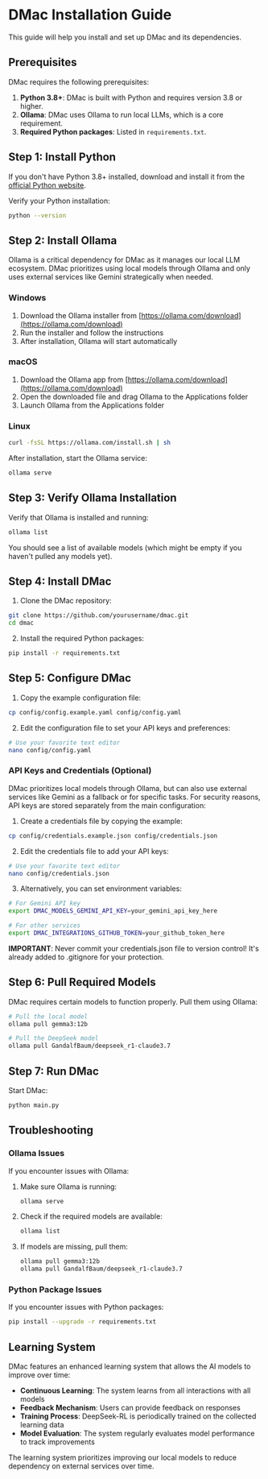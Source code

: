 # DMac Installation Guide

This guide will help you install and set up DMac and its dependencies.

## Prerequisites

DMac requires the following prerequisites:

1. **Python 3.8+**: DMac is built with Python and requires version 3.8 or higher.
2. **Ollama**: DMac uses Ollama to run local LLMs, which is a core requirement.
3. **Required Python packages**: Listed in `requirements.txt`.

## Step 1: Install Python

If you don't have Python 3.8+ installed, download and install it from the [official Python website](https://www.python.org/downloads/).

Verify your Python installation:

```bash
python --version
```

## Step 2: Install Ollama

Ollama is a critical dependency for DMac as it manages our local LLM ecosystem. DMac prioritizes using local models through Ollama and only uses external services like Gemini strategically when needed.

### Windows

1. Download the Ollama installer from [https://ollama.com/download](https://ollama.com/download)
2. Run the installer and follow the instructions
3. After installation, Ollama will start automatically

### macOS

1. Download the Ollama app from [https://ollama.com/download](https://ollama.com/download)
2. Open the downloaded file and drag Ollama to the Applications folder
3. Launch Ollama from the Applications folder

### Linux

```bash
curl -fsSL https://ollama.com/install.sh | sh
```

After installation, start the Ollama service:

```bash
ollama serve
```

## Step 3: Verify Ollama Installation

Verify that Ollama is installed and running:

```bash
ollama list
```

You should see a list of available models (which might be empty if you haven't pulled any models yet).

## Step 4: Install DMac

1. Clone the DMac repository:

```bash
git clone https://github.com/yourusername/dmac.git
cd dmac
```

2. Install the required Python packages:

```bash
pip install -r requirements.txt
```

## Step 5: Configure DMac

1. Copy the example configuration file:

```bash
cp config/config.example.yaml config/config.yaml
```

2. Edit the configuration file to set your API keys and preferences:

```bash
# Use your favorite text editor
nano config/config.yaml
```

### API Keys and Credentials (Optional)

DMac prioritizes local models through Ollama, but can also use external services like Gemini as a fallback or for specific tasks. For security reasons, API keys are stored separately from the main configuration:

1. Create a credentials file by copying the example:

```bash
cp config/credentials.example.json config/credentials.json
```

2. Edit the credentials file to add your API keys:

```bash
# Use your favorite text editor
nano config/credentials.json
```

3. Alternatively, you can set environment variables:

```bash
# For Gemini API key
export DMAC_MODELS_GEMINI_API_KEY=your_gemini_api_key_here

# For other services
export DMAC_INTEGRATIONS_GITHUB_TOKEN=your_github_token_here
```

**IMPORTANT**: Never commit your credentials.json file to version control! It's already added to .gitignore for your protection.

## Step 6: Pull Required Models

DMac requires certain models to function properly. Pull them using Ollama:

```bash
# Pull the local model
ollama pull gemma3:12b

# Pull the DeepSeek model
ollama pull GandalfBaum/deepseek_r1-claude3.7
```

## Step 7: Run DMac

Start DMac:

```bash
python main.py
```

## Troubleshooting

### Ollama Issues

If you encounter issues with Ollama:

1. Make sure Ollama is running:
   ```bash
   ollama serve
   ```

2. Check if the required models are available:
   ```bash
   ollama list
   ```

3. If models are missing, pull them:
   ```bash
   ollama pull gemma3:12b
   ollama pull GandalfBaum/deepseek_r1-claude3.7
   ```

### Python Package Issues

If you encounter issues with Python packages:

```bash
pip install --upgrade -r requirements.txt
```

## Learning System

DMac features an enhanced learning system that allows the AI models to improve over time:

- **Continuous Learning**: The system learns from all interactions with all models
- **Feedback Mechanism**: Users can provide feedback on responses
- **Training Process**: DeepSeek-RL is periodically trained on the collected learning data
- **Model Evaluation**: The system regularly evaluates model performance to track improvements

The learning system prioritizes improving our local models to reduce dependency on external services over time.
